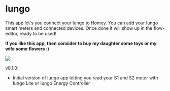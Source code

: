 # Iungo
This app let's you connect your Iungo to Homey. You can add your Iungo smart meters and connected devices. Once done it will show up in the flow-editor, ready to be used!


**If you like this app, then consider to buy my daughter some toys or my wife some flowers :)**

[![](https://www.paypalobjects.com/en_US/i/btn/btn_donateCC_LG.gif)](https://paypal.me/RobertRaaijmakers/3)

v0.1.0: 
* Initial version of Iungo app letting you read your S1 and S2 meter with Iungo Lite or Iungo Energy Controller